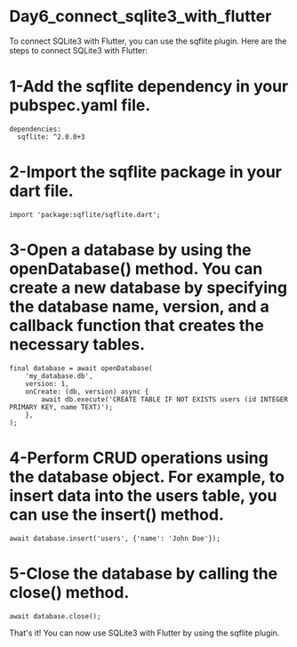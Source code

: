 # Day6_connect_sqlite3_with_flutter

To connect SQLite3 with Flutter, you can use the sqflite plugin. Here are the steps to connect SQLite3 with Flutter:

# 1-Add the sqflite dependency in your pubspec.yaml file.

```
dependencies:
  sqflite: ^2.0.0+3
```

# 2-Import the sqflite package in your dart file.

```
import 'package:sqflite/sqflite.dart';
```


# 3-Open a database by using the openDatabase() method. You can create a new database by specifying the database name, version, and a callback function that creates the necessary tables.

```
final database = await openDatabase(
    'my_database.db',
    version: 1,
    onCreate: (db, version) async {
        await db.execute('CREATE TABLE IF NOT EXISTS users (id INTEGER PRIMARY KEY, name TEXT)');
    },
);
```

# 4-Perform CRUD operations using the database object. For example, to insert data into the users table, you can use the insert() method.

```
await database.insert('users', {'name': 'John Doe'});
```

# 5-Close the database by calling the close() method.

```
await database.close();
```

That's it! You can now use SQLite3 with Flutter by using the sqflite plugin.
